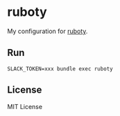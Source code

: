 # ruboty

My configuration for [ruboty](https://github.com/r7kamura/ruboty).

## Run

```
SLACK_TOKEN=xxx bundle exec ruboty
```

## License

MIT License
